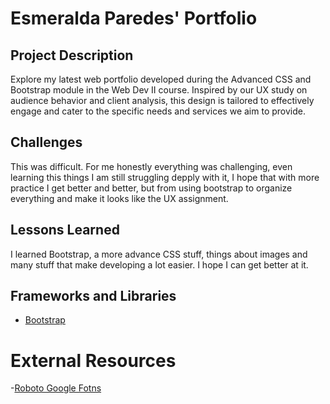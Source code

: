 # Esmeralda Paredes' Portfolio

## Project Description
Explore my latest web portfolio developed during the Advanced CSS and Bootstrap module in the Web Dev II course. Inspired by our UX study on audience behavior and client analysis, this design is tailored to effectively engage and cater to the specific needs and services we aim to provide.

## Challenges
This was difficult. For me honestly everything was challenging, even learning this things I am still struggling depply with it, I hope that with more practice I get better and better, but from using bootstrap to organize everything and make it looks like the UX assignment.

## Lessons Learned
I learned Bootstrap, a more advance CSS stuff, things about images and many stuff that make developing a lot easier. I hope I can get better at it.

## Frameworks and Libraries
- [Bootstrap](https://getbootstrap.com/)

# External Resources
-[Roboto Google Fotns]()